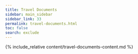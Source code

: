 ```yaml
---
title: Travel Documents
sidebar: main_sidebar
sidebar_link: 33
permalink: travel-documents.html
toc: false
search: exclude
---
```


{% include_relative content/travel-documents-content.md %}
